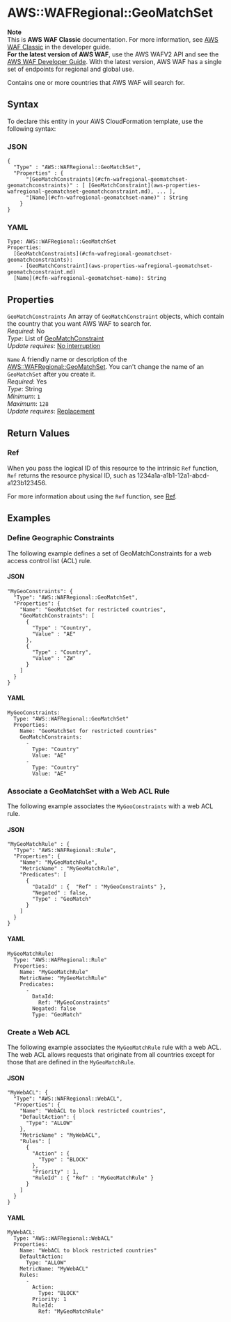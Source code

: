 # AWS::WAFRegional::GeoMatchSet<a name="aws-resource-wafregional-geomatchset"></a>

**Note**  
This is **AWS WAF Classic** documentation\. For more information, see [AWS WAF Classic](https://docs.aws.amazon.com/waf/latest/developerguide/classic-waf-chapter.html) in the developer guide\.  
 **For the latest version of AWS WAF**, use the AWS WAFV2 API and see the [AWS WAF Developer Guide](https://docs.aws.amazon.com/waf/latest/developerguide/waf-chapter.html)\. With the latest version, AWS WAF has a single set of endpoints for regional and global use\. 

Contains one or more countries that AWS WAF will search for\.

## Syntax<a name="aws-resource-wafregional-geomatchset-syntax"></a>

To declare this entity in your AWS CloudFormation template, use the following syntax:

### JSON<a name="aws-resource-wafregional-geomatchset-syntax.json"></a>

```
{
  "Type" : "AWS::WAFRegional::GeoMatchSet",
  "Properties" : {
      "[GeoMatchConstraints](#cfn-wafregional-geomatchset-geomatchconstraints)" : [ [GeoMatchConstraint](aws-properties-wafregional-geomatchset-geomatchconstraint.md), ... ],
      "[Name](#cfn-wafregional-geomatchset-name)" : String
    }
}
```

### YAML<a name="aws-resource-wafregional-geomatchset-syntax.yaml"></a>

```
Type: AWS::WAFRegional::GeoMatchSet
Properties: 
  [GeoMatchConstraints](#cfn-wafregional-geomatchset-geomatchconstraints): 
    - [GeoMatchConstraint](aws-properties-wafregional-geomatchset-geomatchconstraint.md)
  [Name](#cfn-wafregional-geomatchset-name): String
```

## Properties<a name="aws-resource-wafregional-geomatchset-properties"></a>

`GeoMatchConstraints`  <a name="cfn-wafregional-geomatchset-geomatchconstraints"></a>
An array of `GeoMatchConstraint` objects, which contain the country that you want AWS WAF to search for\.  
*Required*: No  
*Type*: List of [GeoMatchConstraint](aws-properties-wafregional-geomatchset-geomatchconstraint.md)  
*Update requires*: [No interruption](https://docs.aws.amazon.com/AWSCloudFormation/latest/UserGuide/using-cfn-updating-stacks-update-behaviors.html#update-no-interrupt)

`Name`  <a name="cfn-wafregional-geomatchset-name"></a>
A friendly name or description of the [AWS::WAFRegional::GeoMatchSet](#aws-resource-wafregional-geomatchset)\. You can't change the name of an `GeoMatchSet` after you create it\.  
*Required*: Yes  
*Type*: String  
*Minimum*: `1`  
*Maximum*: `128`  
*Update requires*: [Replacement](https://docs.aws.amazon.com/AWSCloudFormation/latest/UserGuide/using-cfn-updating-stacks-update-behaviors.html#update-replacement)

## Return Values<a name="aws-resource-wafregional-geomatchset-return-values"></a>

### Ref<a name="aws-resource-wafregional-geomatchset-return-values-ref"></a>

 When you pass the logical ID of this resource to the intrinsic `Ref` function, `Ref` returns the resource physical ID, such as 1234a1a\-a1b1\-12a1\-abcd\-a123b123456\.

For more information about using the `Ref` function, see [Ref](https://docs.aws.amazon.com/AWSCloudFormation/latest/UserGuide/intrinsic-function-reference-ref.html)\.

## Examples<a name="aws-resource-wafregional-geomatchset--examples"></a>

### Define Geographic Constraints<a name="aws-resource-wafregional-geomatchset--examples--Define_Geographic_Constraints"></a>

The following example defines a set of GeoMatchConstraints for a web access control list \(ACL\) rule\.

#### JSON<a name="aws-resource-wafregional-geomatchset--examples--Define_Geographic_Constraints--json"></a>

```
"MyGeoConstraints": {
  "Type": "AWS::WAFRegional::GeoMatchSet",
  "Properties": {
    "Name": "GeoMatchSet for restricted countries",
    "GeoMatchConstraints": [
      {
        "Type" : "Country",
        "Value" : "AE"
      },
      {
        "Type" : "Country",
        "Value" : "ZW"
      }
    ]
  }      
}
```

#### YAML<a name="aws-resource-wafregional-geomatchset--examples--Define_Geographic_Constraints--yaml"></a>

```
MyGeoConstraints: 
  Type: "AWS::WAFRegional::GeoMatchSet"
  Properties: 
    Name: "GeoMatchSet for restricted countries"
    GeoMatchConstraints: 
      - 
        Type: "Country"
        Value: "AE"
      - 
        Type: "Country"
        Value: "AE"
```

### Associate a GeoMatchSet with a Web ACL Rule<a name="aws-resource-wafregional-geomatchset--examples--Associate_a_GeoMatchSet_with_a_Web_ACL_Rule"></a>

The following example associates the `MyGeoConstraints` with a web ACL rule\.

#### JSON<a name="aws-resource-wafregional-geomatchset--examples--Associate_a_GeoMatchSet_with_a_Web_ACL_Rule--json"></a>

```
"MyGeoMatchRule" : {
  "Type": "AWS::WAFRegional::Rule",
  "Properties": {
    "Name": "MyGeoMatchRule",
    "MetricName" : "MyGeoMatchRule",
    "Predicates": [
      {
        "DataId" : {  "Ref" : "MyGeoConstraints" },
        "Negated" : false,
        "Type" : "GeoMatch"
      }
    ]
  }      
}
```

#### YAML<a name="aws-resource-wafregional-geomatchset--examples--Associate_a_GeoMatchSet_with_a_Web_ACL_Rule--yaml"></a>

```
MyGeoMatchRule: 
  Type: "AWS::WAFRegional::Rule"
  Properties: 
    Name: "MyGeoMatchRule"
    MetricName: "MyGeoMatchRule"
    Predicates: 
      - 
        DataId: 
          Ref: "MyGeoConstraints"
        Negated: false
        Type: "GeoMatch"
```

### Create a Web ACL<a name="aws-resource-wafregional-geomatchset--examples--Create_a_Web_ACL"></a>

The following example associates the `MyGeoMatchRule` rule with a web ACL\. The web ACL allows requests that originate from all countries except for those that are defined in the `MyGeoMatchRule`\.

#### JSON<a name="aws-resource-wafregional-geomatchset--examples--Create_a_Web_ACL--json"></a>

```
"MyWebACL": {
  "Type": "AWS::WAFRegional::WebACL",
  "Properties": {
    "Name": "WebACL to block restricted countries",
    "DefaultAction": {
      "Type": "ALLOW"
    },
    "MetricName" : "MyWebACL",
    "Rules": [
      {
        "Action" : {
          "Type" : "BLOCK"
        },
        "Priority" : 1,
        "RuleId" : { "Ref" : "MyGeoMatchRule" }
      }
    ]
  }      
}
```

#### YAML<a name="aws-resource-wafregional-geomatchset--examples--Create_a_Web_ACL--yaml"></a>

```
MyWebACL: 
  Type: "AWS::WAFRegional::WebACL"
  Properties: 
    Name: "WebACL to block restricted countries"
    DefaultAction: 
      Type: "ALLOW"
    MetricName: "MyWebACL"
    Rules: 
      - 
        Action: 
          Type: "BLOCK"
        Priority: 1
        RuleId: 
          Ref: "MyGeoMatchRule"
```